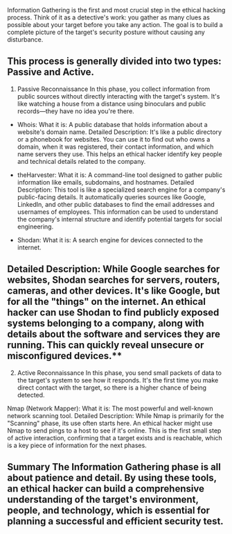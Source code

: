 Information Gathering is the first and most crucial step in the ethical hacking process. Think of it as a detective's work: you gather as many clues as possible about your target before you take any action. The goal is to build a complete picture of the target's security posture without causing any disturbance.

This process is generally divided into two types: Passive and Active.
---
1. Passive Reconnaissance
In this phase, you collect information from public sources without directly interacting with the target's system. It's like watching a house from a distance using binoculars and public records—they have no idea you're there.

- Whois:
What it is: A public database that holds information about a website's domain name.
Detailed Description: It's like a public directory or a phonebook for websites. You can use it to find out who owns a domain, when it was registered, their contact information, and which name servers they use. This helps an ethical hacker identify key people and technical details related to the company.

- theHarvester:
What it is: A command-line tool designed to gather public information like emails, subdomains, and hostnames.
Detailed Description: This tool is like a specialized search engine for a company's public-facing details. It automatically queries sources like Google, LinkedIn, and other public databases to find the email addresses and usernames of employees. This information can be used to understand the company's internal structure and identify potential targets for social engineering.

- Shodan:
What it is: A search engine for devices connected to the internet.

Detailed Description: While Google searches for websites, Shodan searches for servers, routers, cameras, and other devices. It's like Google, but for all the "things" on the internet. An ethical hacker can use Shodan to find publicly exposed systems belonging to a company, along with details about the software and services they are running. This can quickly reveal unsecure or misconfigured devices.**
---
2. Active Reconnaissance
In this phase, you send small packets of data to the target's system to see how it responds. It's the first time you make direct contact with the target, so there is a higher chance of being detected.

Nmap (Network Mapper):
What it is: The most powerful and well-known network scanning tool.
Detailed Description: While Nmap is primarily for the "Scanning" phase, its use often starts here. An ethical hacker might use Nmap to send pings to a host to see if it's online. This is the first small step of active interaction, confirming that a target exists and is reachable, which is a key piece of information for the next phases.

Summary
The Information Gathering phase is all about patience and detail. By using these tools, an ethical hacker can build a comprehensive understanding of the target's environment, people, and technology, which is essential for planning a successful and efficient security test.
---
